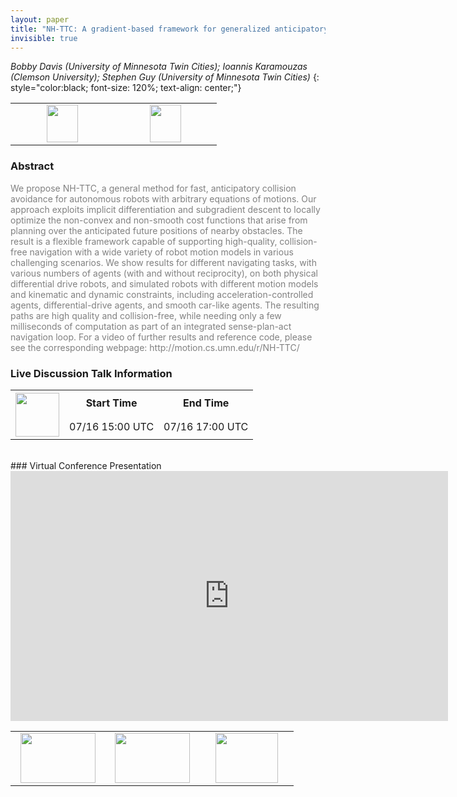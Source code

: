 ```yaml
---
layout: paper
title: "NH-TTC: A gradient-based framework for generalized anticipatory collision avoidance"
invisible: true
---
```

*Bobby Davis (University of Minnesota Twin Cities); Ioannis Karamouzas (Clemson University); Stephen Guy (University of Minnesota Twin Cities)*
{: style="color:black; font-size: 120%; text-align: center;"}

<table width="30%"> <tr>
<td style="width: 20%; text-align: center;"><a href="http://www.roboticsproceedings.org/rss16/p078.pdf"><img src="{{ site.baseurl }}/images/paper_link.png"
width = "50"  height = "60"/> </a> </td>

<td style="width: 20%; text-align: center;"><a href="http://motion.cs.umn.edu/r/NH-TTC/"><img src="{{ site.baseurl }}/images/website_link.png"
width = "50"  height = "60"/> </a> </td>

</tr></table>

### Abstract
<html><p style="color:gray; font-size: 100%; text-align: justified;">
We propose NH-TTC, a general method for fast, anticipatory collision avoidance for autonomous robots with arbitrary equations of motions. Our approach exploits implicit differentiation and subgradient descent to locally  optimize  the  non-convex and non-smooth cost  functions  that  arise  from  planning  over  the anticipated  future positions of nearby obstacles. The result is a flexible framework capable of supporting high-quality, collision-free navigation with a wide variety of robot motion models in various challenging scenarios. We show results for different navigating tasks, with various numbers of agents (with and without reciprocity), on both physical differential drive robots, and simulated robots with different motion models and kinematic and dynamic constraints, including acceleration-controlled agents, differential-drive agents, and smooth car-like agents. The resulting paths are high quality and collision-free, while needing only a few milliseconds of computation as part of an integrated sense-plan-act navigation loop. For a video of further results and reference code, please see the corresponding webpage: http://motion.cs.umn.edu/r/NH-TTC/
</p></html>

### Live Discussion Talk Information
<html>
<table width="50%">
<tr> <th rowspan="2"><a href="https://pheedloop.com/rss2020/virtual/"><img src="{{ site.baseurl }}/images/pheedloop_link.png" width = "70"  height = "70"/> </a> </th> <th> Start Time </th> <th> End Time </th> </tr>
<tr> <td> 07/16 15:00 UTC </td><td> 07/16 17:00 UTC </td></tr>
</table> <br> </html>
### Virtual Conference Presentation
<iframe width="700" height="400" src="https://www.youtube.com/embed/B6bepiJAtQQ" frameborder="0" allow="accelerometer; autoplay; encrypted-media; gyroscope; picture-in-picture" allowfullscreen></iframe>

<table width="100%"><tr><td style="width: 30%; text-align: center;"><a href="{{ site.baseurl }}/program/papers/77"> <img src="{{ site.baseurl }}/images/previous_icon.png" width = "120"  height = "80"/> </a> </td>

<td style="width: 30%; text-align: center;"><a href="{{ site.baseurl }}/program/papers"> <img src="{{ site.baseurl }}/images/overview_icon.png" width = "120"  height = "80"/> </a> </td> 

<td style="width: 30%; text-align: center;"><a href="{{ site.baseurl }}/program/papers/79"> <img src="{{ site.baseurl }}/images/next_icon.png" width = "100"  height = "80"/> </a> </td> 

</tr></table>

